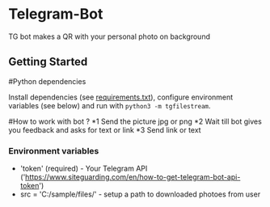 # Telegram-Bot
TG bot makes a QR with your personal photo on background


## Getting Started

#Python dependencies

Install dependencies (see [requirements.txt](/requirements.txt)), configure
environment variables (see below) and run with `python3 -m tgfilestream`.

#How to work with bot ?
  *1 Send the picture jpg or png
  *2 Wait till bot gives you feedback and asks for text or link
  *3 Send link or text

### Environment variables
* 'token' (required) - Your Telegram API ('https://www.siteguarding.com/en/how-to-get-telegram-bot-api-token')
* src = 'C:/sample/files/' - setup a path to downloaded photoes from user
